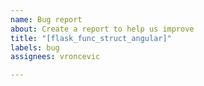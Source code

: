 ```yaml
---
name: Bug report
about: Create a report to help us improve
title: "[flask_func_struct_angular]"
labels: bug
assignees: vroncevic

---
```



